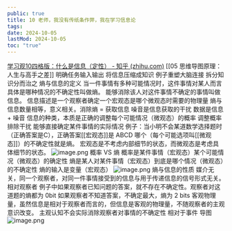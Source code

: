 ```yaml
---
public: true
title: 10 老师，我没有传纸条作弊，我在学习信息论
tags:
date: 2024-10-05
lastMod: 2024-10-05
toc: "true"
---
```


[学习观10四格版：什么是信息（定性） - 知乎 (zhihu.com)](https://zhuanlan.zhihu.com/p/55533624)
[[05 思维导图原理：人生与高手之差]]
明确任务输入输出
将信息压缩成知识
例子重塑大脑连接
拆分知识分而治之
熵与信息的定义
当一件事情有多种可能情况时，这件事情对某人而言具体是哪种情况的不确定性叫做熵。
能够消除该人对这件事情不确定的事情叫做信息。
信息描述是一个观察者确定一个宏观态是哪个微观态时需要的物理量
熵与信息数量相等，意义相关。消除熵 = 获取信息
噪音是信息获取的干扰
数据是信息 + 噪音
信息的种类，本质是正确的调整每个可能情况（微观态）的概率
调整概率
排除干扰
能够直接确定某件事情的实际情况
例子：当小明不会某道数学选择题时（正确答案是C），正确答案[[宏观态]]是 ABCD 哪个（每个可能选项叫[[微观态]]）的不确定性就是熵。
宏观态是不考虑内部细节的状态，而微观态是考虑具体细节的状态。
![image.png](/assets/image_1696519515424_0.png)
概率 VS 熵
概率是某件事情（宏观态）某个可能情况（微观态）的确定性
熵是某人对某件事情（宏观态）到底是哪个情况（微观态）的不确定性
熵的输入是变量（宏观态）
![image.png](/assets/image_1696519734294_0.png)
熵与信息的性质
媒介无关，同一个观察者，对同一件事情接受到的信息与用于传递信息的信号形式无关。
相对观察者
例子中如果观察者已知问题的答案，就不存在不确定性。观察者对这道题的熵都为 0bit
如果观察者不知道答案，不确定最大，熵为 2 bits
客观物理量，虽然信息是相对于观察者而言的，但信息是客观的物理量，不随观察者的主观意识改变。
主观认知不会实际消除观察者对事情的不确定性
相对于事件
导图
![image.png](/assets/image_1696517958611_0.png)
